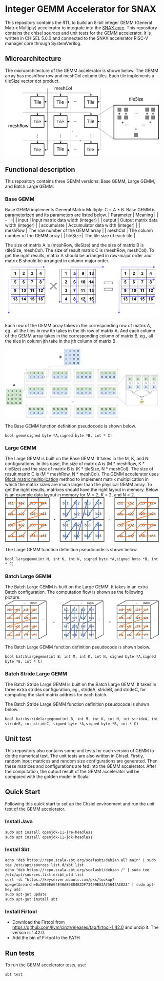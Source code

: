 # Integer GEMM Accelerator for SNAX
This repository contains the RTL to build an 8-bit integer GEMM (General Matrix Multiply) accelerator 
to integrate into the [SNAX core](https://github.com/KULeuven-micas/snitch_cluster). This repository contains the chisel sources and unit tests for the GEMM accelerator.
It is written in CHISEL 5.0.0 and connected to the SNAX accelerator RISC-V manager core through SystemVerilog. 

## Microarchitecture
The microarchitecture of the GEMM accelerator is shown below. The GEMM array has meshRow row and meshCol column tiles. Each tile implements a tileSize vector dot product.
![](./docs/microarch.png)

## Functional description
This repository contains three GEMM versions: Base GEMM, Large GEMM, and Batch Large GEMM.
### Base GEMM
Base GEMM implements General Matrix Multiply: C = A * B. Base GEMM is parameterized and its parameters are listed below.
| Parameter | Meaning |
| - | -|
| input | Input matrix data width (integer) |
| output | Output matrix data width (integer) |
| accumulate | Accumulator data width (integer) |
| meshRow | The row number of the GEMM array |
| meshCol | The column number of the GEMM array |
| tileSize | The tile size of each tile |

The size of matrix A is (meshRow, tileSize) and the size of matrix B is (tileSize, meshCol). The size of result matrix C is (meshRow, meshCol). To get the right results, matrix A should be arranged in row-major order and matrix B should be arranged in column-major order.
![](./docs/datalayout_mem.png)

Each row of the GEMM array takes in the corresponding row of matrix A, eg., all the tiles in row ith takes in the ith row of matrix A. And each column of the GEMM array takes in the corresponding column of matrix B, eg., all the tiles in column jth take in the jth column of matrix B.

![](./docs/datalayout.png)

The Base GEMM function definition pseudocode is shown below.
```
bool gemm(signed byte *A,signed byte *B, int * C)
```

### Large GEMM
The Large GEMM is built on the Base GEMM. It takes in the M, K, and N configurations.
In this case, the size of matrix A is (M * meshRow, K * tileSize) and the size of matrix B is (K * tileSize, N * meshCol). The size of result matrix C is (M * meshRow, N * meshCol). The GEMM accelerator uses [Block matrix multiplication](https://en.wikipedia.org/wiki/Block_matrix#Block_matrix_multiplication) method to implement matrix multiplication in which the matrix sizes are much larger than the physical GEMM array. To get the right results, matrixes should have the right layout in memory. Below is an example data layout in memory for M = 2, K = 2, and N = 2. 
![](./docs/block_matrix_mul.png)

The Large GEMM function definition pseudocode is shown below.
```
bool largegemm(int M, int K, int N, signed byte *A,signed byte *B, int * C)
```

### Batch Large GEMM
The Batch Large GEMM is built on the Large GEMM. It takes in an extra Batch configuration. The computation flow is shown as the following picture.
![](./docs/batch_block_matrix_mul.png)

The Batch Large GEMM function definition pseudocode is shown below.
```
bool batchlargegemm(int B, int M, int K, int N, signed byte *A,signed byte *B, int * C)
```

### Batch Stride Large GEMM
The Batch Stride Large GEMM is built on the Batch Large GEMM. It takes in three extra strides configuration, eg., strideA, strideB, and strideC, for computing the start matrix address for each batch. 

The Batch Stride Large GEMM function definition pseudocode is shown below.
```
bool batchstridelargegemm(int B, int M, int K, int N, int strideA, int strideB, int strideC, signed byte *A,signed byte *B, int * C)
```

## Unit test
This repository also contains some unit tests for each version of GEMM to do the numerical test. The unit tests are also written in Chisel. Firstly, random input matrices and random size configurations are generated. Then these matrices and configurations are fed into the GEMM accelerator. After the computation, the output result of the GEMM accelerator will be compared with the golden model in Scala.

## Quick Start
Following this quick start to set up the Chsiel environment and run the unit test of the GEMM accelerator.
### Install Java
```
sudo apt install openjdk-11-jre-headless
sudo apt install openjdk-11-jdk-headless
```

### Install Sbt
```
echo "deb https://repo.scala-sbt.org/scalasbt/debian all main" | sudo tee /etc/apt/sources.list.d/sbt.list
echo "deb https://repo.scala-sbt.org/scalasbt/debian /" | sudo tee /etc/apt/sources.list.d/sbt_old.list
curl -sL "https://keyserver.ubuntu.com/pks/lookup?op=get&search=0x2EE0EA64E40A89B84B2DF73499E82A75642AC823" | sudo apt-key add
sudo apt-get update
sudo apt-get install sbt
```

### Install Firtool
* Download the Firtool from https://github.com/llvm/circt/releases/tag/firtool-1.42.0 and unzip it. The verson is 1.42.0.
* Add the bin of Firtool to the PATH

## Run tests
To run the GEMM accelerator tests, use:
```
sbt test
```
